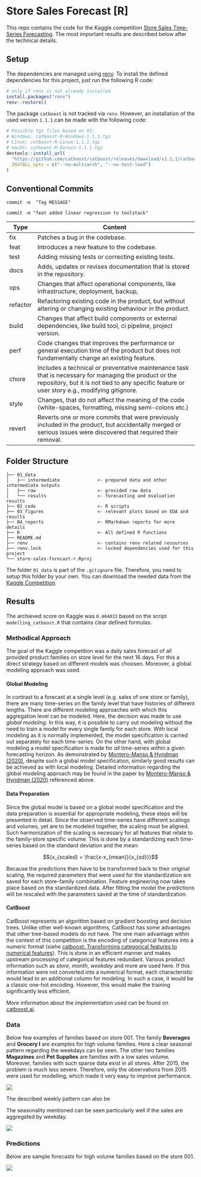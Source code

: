 # Store Sales Forecast [R]

This repo contains the code for the Kaggle competition [Store Sales Time-Series Forecasting](https://www.kaggle.com/competitions/store-sales-time-series-forecasting/overview). The most important results are described below after the technical details.

## Setup

The dependencies are managed using [renv](https://rstudio.github.io/renv/articles/renv.html). 
To install the defined dependencies for this project, just run the following R code:

```r
# only if renv is not already installed
install.packages("renv")
renv::restore()
```

The package `catboost` is not tracked via `renv`. However, an installation of 
the used version `1.1.1` can be made with the following code:

```r
# Possible tgz files based on OS:
# Windows: catboost-R-Windows-1.1.1.tgz
# Linux: catboost-R-Linux-1.1.1.tgz
# macOS: catboost-R-Darwin-1.1.1.tgz
devtools::install_url(
  "https://github.com/catboost/catboost/releases/download/v1.1.1/catboost-R-Darwin-1.1.1.tgz",
  INSTALL_opts = c("--no-multiarch", "--no-test-load")
)
```

## Conventional Commits

`commit -m  "Tag MESSAGE"`

`commit -m "feat added linear regression to toolstack"`

| Type              | Content                         | 
| ----------------- | ---------------------------- | 
| fix               | Patches a bug in the codebase. | 
| feat              | Introduces a new feature to the codebase.  |
| test              | Adding missing tests or correcting existing tests. | 
| docs              | Adds, updates or revises documentation that is stored in the repository. | 
| ops               | Changes that affect operational components, like infrastructure, deployment, backup,  |
| refactor          | Refactoring existing code in the product, but without altering or changing existing behaviour in the product.  | 
| build             | Changes that affect build components or external dependencies, like build tool, ci pipeline, project version. | 
| perf              | Code changes that improves the performance or general execution time of the product but does not fundamentally change an existing feature.  |
| chore             | Includes a technical or preventative maintenance task that is necessary for managing the product or the repository, but it is not tied to any specific feature or user story e.g., modifying gitignore. | 
| style             | Changes, that do not affect the meaning of the code (white-spaces, formatting, missing semi-colons etc.)  | 
| revert            | Reverts one or more commits that were previously included in the product, but accidentally merged or serious issues were discovered that required their removal. |


## Folder Structure

```
├── 01_data
│   ├── intermediate              <- prepared data and other intermediate outputs
│   ├── raw                       <- provided raw data
│   └── results                   <- forecasting and evaluation results
├── 02_code                       <- R scripts
├── 03_figures                    <- relevant plots based on EDA and results
├── 04_reports                    <- RMarkdown reports for more details
├── R                             <- All defined R functions
├── README.md
├── renv                          <- contains renv related resources
├── renv.lock                     <- locked dependencies used for this project
└── store-sales-forecast-r.Rproj
```

The folder `01_data` is part of the `.gitignore` file. Therefore, you need to 
setup this folder by your own. You can download the needed data from the [Kaggle Competition](https://www.kaggle.com/competitions/store-sales-time-series-forecasting/overview).

## Results 

The archieved score on Kaggle was `0.404033` based on the script `modelling_catboost.R` that contains clear defined formulas.

### Methodical Approach

The goal of the Kaggle competition was a daily sales forecast of all provided product families on store level for the next 16 days. For this a direct strategy based on different models was choosen. Moreover, a global modeling approach was used.

#### Global Modeling

In contrast to a forecast at a single level (e.g. sales of one store or family), there are many time-series on the family level that have histories of different lengths. There are different modeling approaches with which this aggregation level can be modeled. Here, the decision was made to use *global modeling*. In this way, it is possible to carry out modeling without the need to train a model for every single family for each store. With local modeling as it is normally implemented, the model specification is carried out separately for each time-series. On the other hand, with global modeling a model specification is made for *all* time-series within a given forecasting horizon. As demonstrated by [Montero-Manso & Hyndman (2020)](https://arxiv.org/abs/2008.00444), despite such a global model specification, similarly good results can be achieved as with local modeling. Detailed information regarding the global modeling approach may be found in the paper by [Montero-Manso & Hyndman (2020)](https://arxiv.org/abs/2008.00444) referenced above.

#### Data Preparation

Since the global model is based on a global model specification and the data preparation is essential for appropriate modeling, these steps will be presented in detail. Since the observed time-series have different scalings and volumes, yet are to be modeled together, the scaling must be aligned. Such harmonization of the scaling is necessary for all features that relate to the family-store specific volume. This is done by a standardizing each time-series based on the standard deviation and the mean:

$${x_{scaled} = \frac{x-x_{mean}}{x_{sd}}}$$

Because the predictions then have to be transformed back to their original scaling, the required parameters that were used for the standardization are saved for each store-family combination. Feature engineering now takes place based on the standardized data. After fitting the model the predictions will be rescaled with the parameters saved at the time of standardization.

#### CatBoost

CatBoost represents an algorithm based on gradient boosting and decision trees. Unlike other well-known algorithms, CatBoost has some advantages that other tree-based models do not have. The one main advantage within the context of this competition is the encoding of categorical features into a numeric format (siehe [catboost: Transforming categorical features to numerical features](https://catboost.ai/en/docs/concepts/algorithm-main-stages_cat-to-numberic)). This is done in an efficient manner and makes upstream processing of categorical features redundant. Various product information such as *store*, *month*, *weekday* and more are used here. If this information were not converted into a numerical format, each characteristic would lead to an additional column for modeling. In such a case, it would be a classic one-hot encoding. However, this would make the training significantly less efficient.

More information about the implementation used can be found on [catboost.ai](https://catboost.ai/en/docs/).

### Data

Below few examples of families based on store 001. The family **Beverages** and **Grocery I** are examples for high volume families. Here a clear seasonal pattern regarding the weekdays can be seen. The other two families **Magazines** and **Pet Supplies** are families with a low sales volume. Moreover, families with such sparse data exist in all stores. After 2015, the problem is much less severe. Therefore, only the observations from 2015 were used for modelling, which made it very easy to improve performance.

![](03_figures/hist_examples_001.png)

The described weekly pattern can also be 

The seasonality mentioned can be seen particularly well if the sales are aggregated by weekday.

![](03_figures/00_sales_distribution_by_weekday.png)

### Predictions

Below are sample forecasts for high volume families based on the store 001.

![](03_figures/pred_examples_001.png)
